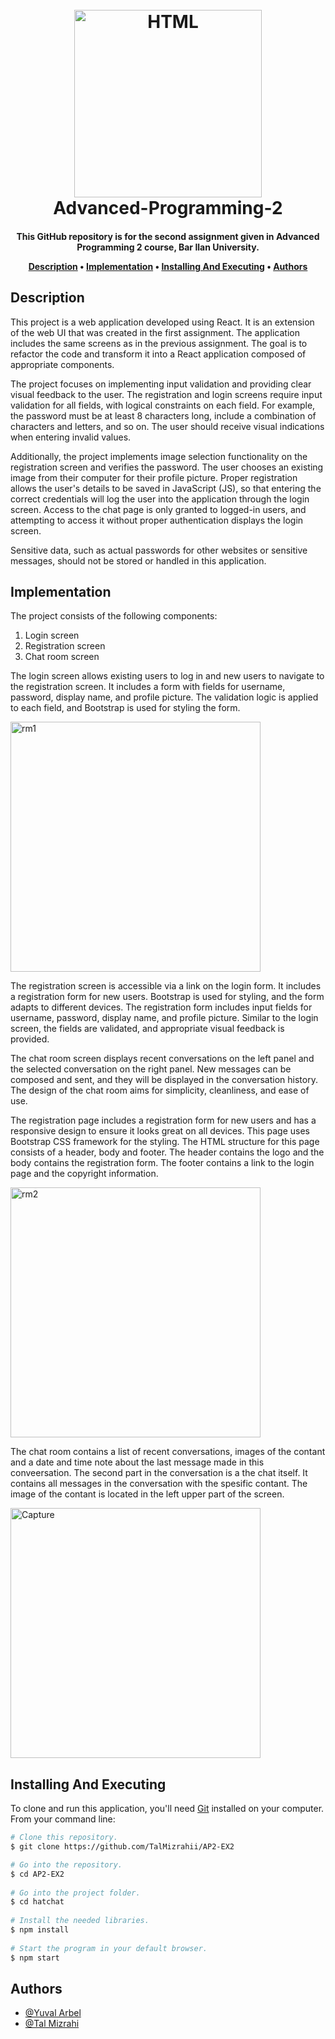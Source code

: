 <h1 align="center">
  <br>
  <a href="https://github.com/TalMizrahii/AP2-Ex1"><img src="https://logos-download.com/wp-content/uploads/2016/09/React_logo_wordmark.png" alt="HTML" width="300"></a>
  <br>
  Advanced-Programming-2
  <br>
</h1>

<h4 align="center">This GitHub repository is for the second assignment given in Advanced Programming 2 course, Bar Ilan University.


<p align="center">
  <a href="#description">Description</a> •
  <a href="#implementation">Implementation</a> •
  <a href="#installing-and-executing">Installing And Executing</a> •
  <a href="#authors">Authors</a> 
</p>

## Description

This project is a web application developed using React. It is an extension of the web UI that was created in the first assignment. The application includes the same screens as in the previous assignment. The goal is to refactor the code and transform it into a React application composed of appropriate components.

The project focuses on implementing input validation and providing clear visual feedback to the user. The registration and login screens require input validation for all fields, with logical constraints on each field. For example, the password must be at least 8 characters long, include a combination of characters and letters, and so on. The user should receive visual indications when entering invalid values.

Additionally, the project implements image selection functionality on the registration screen and verifies the password. The user chooses an existing image from their computer for their profile picture. Proper registration allows the user's details to be saved in JavaScript (JS), so that entering the correct credentials will log the user into the application through the login screen. Access to the chat page is only granted to logged-in users, and attempting to access it without proper authentication displays the login screen.

Sensitive data, such as actual passwords for other websites or sensitive messages, should not be stored or handled in this application.
 

## Implementation

 The project consists of the following components:

1. Login screen
2. Registration screen
3. Chat room screen
  
  
The login screen allows existing users to log in and new users to navigate to the registration screen. It includes a form with fields for username, password, display name, and profile picture. The validation logic is applied to each field, and Bootstrap is used for styling the form.

  <img width="400" alt="rm1" src="https://user-images.githubusercontent.com/103560553/234780293-e618d743-7ac0-4805-a298-e5d668767660.PNG">

  
The registration screen is accessible via a link on the login form. It includes a registration form for new users. Bootstrap is used for styling, and the form adapts to different devices. The registration form includes input fields for username, password, display name, and profile picture. Similar to the login screen, the fields are validated, and appropriate visual feedback is provided.

The chat room screen displays recent conversations on the left panel and the selected conversation on the right panel. New messages can be composed and sent, and they will be displayed in the conversation history. The design of the chat room aims for simplicity, cleanliness, and ease of use.

 The registration page includes a registration form for new users and has a responsive design to ensure it looks great on all devices. This page uses Bootstrap CSS framework for the styling. The HTML structure for this page consists of a header, body and footer. The header contains the logo and the body contains the registration form. The footer contains a link to the login page and the copyright information.
  
<img width="400" alt="rm2" src="https://user-images.githubusercontent.com/103560553/234783338-8691a917-fed8-44a5-86be-e5060ddf356e.PNG">

The chat room contains a list of recent conversations, images of the contant and a date and time note about the last message made in this conveersation. The second part in the conversation is a the chat itself. It contains all messages in the conversation with the spesific contant. The image of the contant is located in the left upper part of the screen.
  
  <img width="400" alt="Capture" src="https://github.com/TalMizrahii/AP2-EX2/assets/103560553/46412cf8-22df-466d-a163-9b432efbdfa9">

  
 
## Installing And Executing
  
To clone and run this application, you'll need [Git](https://git-scm.com) installed on your computer. From your command line:

```bash
# Clone this repository.
$ git clone https://github.com/TalMizrahii/AP2-EX2

# Go into the repository.
$ cd AP2-EX2
  
# Go into the project folder.
$ cd hatchat
  
# Install the needed libraries.
$ npm install
  
# Start the program in your default browser.
$ npm start
```

## Authors
* [@Yuval Arbel](https://github.com/YuvalArbel1)
* [@Tal Mizrahi](https://github.com/TalMizrahii)
